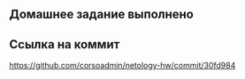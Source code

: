 ## Домашнее задание выполнено

## Ссылка на коммит
https://github.com/corsoadmin/netology-hw/commit/30fd984